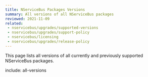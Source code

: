 ```yaml
---
title: NServiceBus Packages Versions
summary: All versions of all NServiceBus packages
reviewed: 2021-11-09
related:
 - nservicebus/upgrades/supported-versions
 - nservicebus/upgrades/support-policy
 - nservicebus/licensing
 - nservicebus/upgrades/release-policy
---
```


This page lists all versions of all currently and previously supported NServiceBus packages.

include: all-versions

<script type="text/javascript" src="supported-versions.js"></script>
